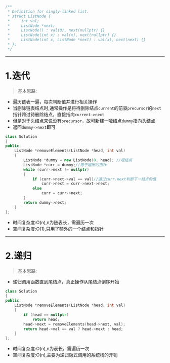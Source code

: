```cpp
/**
 * Definition for singly-linked list.
 * struct ListNode {
 *     int val;
 *     ListNode *next;
 *     ListNode() : val(0), next(nullptr) {}
 *     ListNode(int x) : val(x), next(nullptr) {}
 *     ListNode(int x, ListNode *next) : val(x), next(next) {}
 * };
 */
```

***

# 1.迭代
> 基本思路:

- 遍历链表一遍，每次判断值并进行相关操作
- 当删除链表结点时,通常操作是将待删除结点`current`的前驱`precursor`的`next`指针跨过待删除结点，直接指向`current->next`
- 但是对于头结点来说没有`precursor`，故可新建一哑结点`dummy`指向头结点
- 返回`dummy->next`即可
```cpp
class Solution
{
public:
    ListNode *removeElements(ListNode *head, int val)
    {
        ListNode *dummy = new ListNode(0, head); //哑结点
        ListNode *curr = dummy;//用于遍历的指针
        while (curr->next != nullptr)
        {
            if (curr->next->val == val)//通过curr.next判断下一结点的值
                curr->next = curr->next->next;
            else
                curr = curr->next;
        }
        return dummy->next;
    }
};
```
- 时间复杂度:O(n),n为链表长，需遍历一次
- 空间复杂度:O(1),只用了额外的一个结点和指针

***

# 2.递归
> 基本思路:

- 递归调用函数直到尾结点，真正操作从尾结点倒序开始

```cpp
class Solution
{
public:
    ListNode *removeElements(ListNode *head, int val)
    {
        if (head == nullptr)
            return head;
        head->next = removeElements(head->next, val);
        return head->val == val ? head->next : head;
    }
};
```
- 时间复杂度:O(n),n为表长，需遍历一次
- 空间复杂度:O(n),主要为递归隐式调用的系统栈的开销
